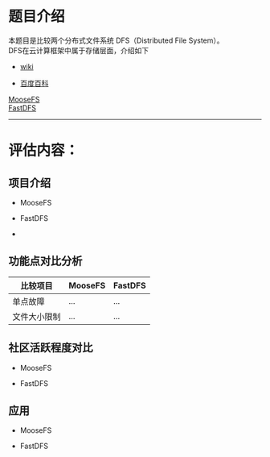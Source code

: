 # 题目介绍 #
本题目是比较两个分布式文件系统 DFS（Distributed File System）。  
DFS在云计算框架中属于存储层面，介绍如下  

- [wiki](http://en.wikipedia.org/wiki/Distributed_File_System_(Microsoft\\))  

- [百度百科](http://baike.baidu.com/view/771589.htm)


[MooseFS](www.moosefs.org)  
[FastDFS](https://code.google.com/p/fastdfs/wiki/Overview)  


----------
# 评估内容： #

## 项目介绍 ##
- MooseFS


- FastDFS
- 
## 功能点对比分析   
  
|比较项目|MooseFS  | FastDFS|
|----|------------- | -------------|
|单点故障 | ... | ... |
|文件大小限制 | ... | ... |  

## 社区活跃程度对比   

- MooseFS


- FastDFS

## 应用  


- MooseFS


- FastDFS
